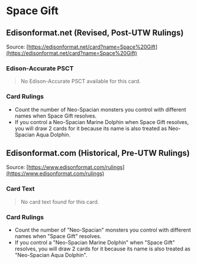 # Space Gift

## Edisonformat.net (Revised, Post-UTW Rulings)

Source: [https://edisonformat.net/card?name=Space%20Gift](https://edisonformat.net/card?name=Space%20Gift)

### Edison-Accurate PSCT

> No Edison-Accurate PSCT available for this card.

### Card Rulings

*   Count the number of Neo-Spacian monsters you control with different names when Space Gift resolves.
*   If you control a Neo-Spacian Marine Dolphin when Space Gift resolves, you will draw 2 cards for it because its name is also treated as Neo-Spacian Aqua Dolphin.


## Edisonformat.com (Historical, Pre-UTW Rulings)

Source: [https://www.edisonformat.com/rulings](https://www.edisonformat.com/rulings)

### Card Text

> No card text found for this card.

### Card Rulings

*   Count the number of "Neo-Spacian" monsters you control with different names when "Space Gift" resolves.
*   If you control a "Neo-Spacian Marine Dolphin" when "Space Gift" resolves, you will draw 2 cards for it because its name is also treated as "Neo-Spacian Aqua Dolphin".


